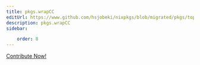 ```yaml
---
title: pkgs.wrapCC
editUrl: https://www.github.com/hsjobeki/nixpkgs/blob/migrated/pkgs/top-level/all-packages.nix#L17628C12
description: pkgs.wrapCC
sidebar:

    order: 8
---
```


<a href="https://www.github.com/hsjobeki/nixpkgs/blob/migrated/pkgs/top-level/all-packages.nix#L17628C12">Contribute Now!</a>



